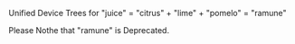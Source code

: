Unified Device Trees for "juice" = "citrus" + "lime" + "pomelo" = "ramune"

Please Nothe that "ramune" is Deprecated.
